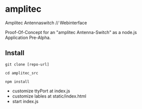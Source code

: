 # amplitec
Amplitec Antennaswitch // Webinterface

Proof-Of-Concept for an "amplitec Antenna-Switch" as a node.js Application 
Pre-Alpha.

## Install
`git clone [repo-url]`

`cd amplitec_src`

`npm install`

* customize ttyPort at index.js
* customize lables at static/index.html
* start index.js
